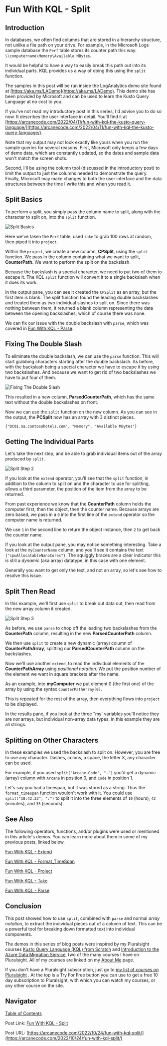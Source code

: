 # Fun With KQL - Split

## Introduction

In databases, we often find columns that are stored in a hierarchy structure, not unlike a file path on your drive. For example, in the Microsoft Logs sample database the `Perf` table stores its counter path this way: `\\computername\Memory\Available MBytes`.

It would be helpful to have a way to easily break this path out into its individual parts. KQL provides us a way of doing this using the `split` function.

The samples in this post will be run inside the LogAnalytics demo site found at [https://aka.ms/LADemo](https://aka.ms/LADemo). This demo site has been provided by Microsoft and can be used to learn the Kusto Query Language at no cost to you.

If you've not read my introductory post in this series, I'd advise you to do so now. It describes the user interface in detail. You'll find it at [https://arcanecode.com/2022/04/11/fun-with-kql-the-kusto-query-language/](https://arcanecode.com/2022/04/11/fun-with-kql-the-kusto-query-language/).

Note that my output may not look exactly like yours when you run the sample queries for several reasons. First, Microsoft only keeps a few days of demo data, which are constantly updated, so the dates and sample data won't match the screen shots.

Second, I'll be using the column tool (discussed in the introductory post) to limit the output to just the columns needed to demonstrate the query. Finally, Microsoft may make changes to both the user interface and the data structures between the time I write this and when you read it.

## Split Basics

To perform a split, you simply pass the column name to split, along with the character to split on, into the `split` function.

![Split Basics](029.01_Split_Basics.png)

Here we've taken the `Perf` table, used `take` to grab 100 rows at random, then piped it into `project`.

Within the `project`, we create a new column, **CPSplit**, using the `split` function. We pass in the column containing what we want to split, **CounterPath**. We want to perform the split on the backslash.

Because the backslash is a special character, we need to put two of them to escape it. The KQL `split` function will convert it to a single backslash when it does its work.

In the output pane, you can see it created the `CPSplit` as an array, but the first item is blank. The split function found the leading double backslashes and treated them as two individual slashes to split on. Since there was nothing between them, it returned a blank column representing the data between the opening backslashes, which of course there was none.

We can fix our issue with the double backslash with `parse`, which was covered in [Fun With KQL - Parse](https://arcanecode.com/2022/08/01/fun-with-kql-parse/).

## Fixing The Double Slash

To eliminate the double backslash, we can use the `parse` function. This will start grabbing characters starting after the double backslash. As before, with the backslash being a special character we have to escape it by using two backslashes. And because we want to get rid of two backslashes we have to put four of them.

![Fixing The Double Slash](029.02_Split_Step_1.png)

This resulted in a new column, **ParsedCounterPath**, which has the same text without the double backslashes on front.

Now we can use the `split` function on the new column. As you can see in the output, the **PCSplit** now has an array with 3 distinct pieces.

```
{"DC01.na.contosohotels.com", "Memory", "Available MBytes"}
```

## Getting The Individual Parts

Let's take the next step, and be able to grab individual items out of the array produced by `split`.

![Split Step 2](029.03_Split_Step_2.png)

If you look at the `extend` operator, you'll see that the `split` function, in addition to the column to split on and the character to use for splitting, allows a third parameter, the position of the item from the array to be returned.

From past experience we know that the **CounterPath** column holds the computer first, then the object, then the counter name. Because arrays are zero based, we pass in a `0` into the first line of the `extend` operator so the computer name is returned.

We use `1` in the second line to return the object instance, then `2` to get back the counter name.

If you look at the output pane, you may notice something interesting. Take a look at the `myCounterName` column, and you'll see it contains the text `{"cpuAllocatableNanoCores"}`. The squiggly braces are a clear indicator this is still a _dynamic_ (aka array) datatype, in this case with one element.

Generally you want to get only the text, and not an array, so let's see how to resolve this issue.

## Split Then Read

In this example, we'll first use `split` to break out data out, then read from the new array column it created.

![Split Step 3](029.04_Split_Step_3.png)

As before, we use `parse` to chop off the leading two backslashes from the **CounterPath** column, resulting in the new **ParsedCounterPath** column.

We then use `split` to create a new dynamic (array) column of **CounterPathArray**, splitting our **ParsedCounterPath** column on the backslashes.

Now we'll use another `extend`, to read the individual elements of the **CounterPathArray** using _positional notation_. We put the position number of the element we want in square brackets after the name.

As an example, into **myComputer** we put element 0 (the first one) of the array by using the syntax `CounterPathArray[0]`.

This is repeated for the rest of the array, then everything flows into `project` to be displayed.

In the results pane, if you look at the three "my` variables you'll notice they are _not_ arrays, but individual non-array data types, in this example they are all strings.

## Splitting on Other Characters

In these examples we used the backslash to split on. However, you are free to use any character. Dashes, colons, a space, the letter X, any character can be used.

For example, if you used `split("Arcane-Code", "-")` you'd get a dynamic (array) column with `Arcane` in position 0, and `Code` in position 1.

Let's say you had a timespan, but it was stored as a string. Thus the `format_timespan` function wouldn't work with it. You could use `split("10:42:33", ":")` to split it into the three elements of `10` (hours), `42` (minutes), and `33` (seconds).

## See Also

The following operators, functions, and/or plugins were used or mentioned in this article's demos. You can learn more about them in some of my previous posts, linked below.

[Fun With KQL - Extend](https://arcanecode.com/2022/05/23/fun-with-kql-extend/)

[Fun With KQL - Format_TimeSpan](http://)

[Fun With KQL - Project](https://arcanecode.com/2022/05/30/fun-with-kql-project/)

[Fun With KQL - Take](https://arcanecode.com/2022/05/02/fun-with-kql-take/)

[Fun With KQL - Parse](https://arcanecode.com/2022/08/01/fun-with-kql-parse/)

## Conclusion

This post showed how to use `split`, combined with `parse` and normal _array notation_, to extract the individual pieces out of a column of text. This can be a powerful tool for breaking down formatted text into individual components.

The demos in this series of blog posts were inspired by my Pluralsight courses [Kusto Query Language (KQL) from Scratch](https://pluralsight.pxf.io/MXDo5o) and [Introduction to the Azure Data Migration Service](https://pluralsight.pxf.io/2rQXjQ), two of the many courses I have on Pluralsight. All of my courses are linked on my [About Me](https://arcanecode.com/info/) page.

If you don't have a Pluralsight subscription, just go to [my list of courses on Pluralsight](https://pluralsight.pxf.io/kjz6jn) . At the top is a Try For Free button you can use to get a free 10 day subscription to Pluralsight, with which you can watch my courses, or any other course on the site.

## Navigator
[Table of Contents](../Table%20of%20Contents.md)

Post Link: [Fun With KQL - Split](https://arcanecode.com/2022/10/24/fun-with-kql-split/)

Post URL: [https://arcanecode.com/2022/10/24/fun-with-kql-split/](https://arcanecode.com/2022/10/24/fun-with-kql-split/)
